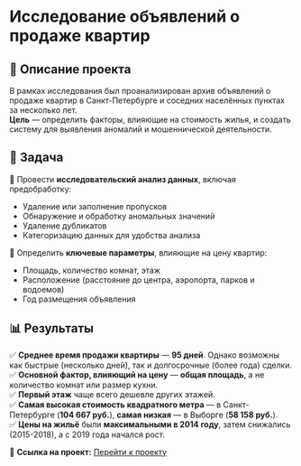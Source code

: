 # Исследование объявлений о продаже квартир

## 📌 Описание проекта  
В рамках исследования был проанализирован архив объявлений о продаже квартир в Санкт-Петербурге и соседних населённых пунктах за несколько лет.  
**Цель** — определить факторы, влияющие на стоимость жилья, и создать систему для выявления аномалий и мошеннической деятельности.  

## 🎯 Задача  
📌 Провести **исследовательский анализ данных**, включая предобработку:  
- Удаление или заполнение пропусков  
- Обнаружение и обработку аномальных значений  
- Удаление дубликатов  
- Категоризацию данных для удобства анализа  

📌 Определить **ключевые параметры**, влияющие на цену квартир:  
- Площадь, количество комнат, этаж  
- Расположение (расстояние до центра, аэропорта, парков и водоемов)  
- Год размещения объявления  

## 📊 Результаты  
✅ **Среднее время продажи квартиры** — **95 дней**. Однако возможны как быстрые (несколько дней), так и долгосрочные (более года) сделки.  
✅ **Основной фактор, влияющий на цену** — **общая площадь**, а не количество комнат или размер кухни.  
✅ **Первый этаж** чаще всего дешевле других этажей.  
✅ **Самая высокая стоимость квадратного метра** — в Санкт-Петербурге (**104 667 руб.**), **самая низкая** — в Выборге (**58 158 руб.**).  
✅ **Цены на жильё** были **максимальными в 2014 году**, затем снижались (2015-2018), а с 2019 года начался рост.  

🔗 **Ссылка на проект:** [Перейти к проекту](https://github.com/StasiaMik/portfolio/blob/main/project_apartment/project_apartment.ipynb) 

